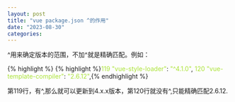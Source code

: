 ```yaml
---
layout: post
title: "vue package.json ^的作用"
date: "2023-08-30"
categories: 
---
```

<p>^用来确定版本的范围，不加^就是精确匹配。例如：</p>

{% highlight %}
{% highlight %}<span style="color:#abe338">119 </span>    <span style="color:#abe338">&quot;vue-style-loader&quot;</span>: <span style="color:#abe338">&quot;^4.1.0&quot;</span>,
<span style="color:#abe338">120 </span>    <span style="color:#abe338">&quot;vue-template-compiler&quot;</span>: <span style="color:#abe338">&quot;2.6.12&quot;</span>,{% endhighlight %}

<p>第119行，有^,那么就可以更新到4.x.x版本，第120行就没有^,只能精确匹配2.6.12.</p>

